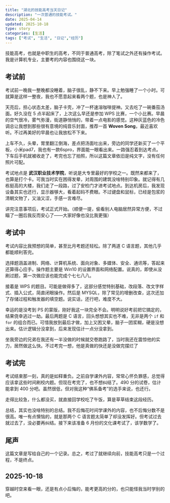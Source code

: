 ```yaml
---
title: "湖北的技能高考当天日记"
description: "一次普通的技能考试。"
date: 2025-04-14
updated: 2025-10-18
type: story
categories: [生活]
tags: ["考试", "生活", "日记","经历"]
---
```


技能高考，也就是中职生的高考，不同于普通高考，除了笔试之外还有操作考试。我是计算机专业，主要考的内容也围绕这一块。

## 考试前

考试前一晚我一整晚都没睡着，脑子很乱，静不下来。早上勉强睡了一个小时。可就算是这样一整夜，我也不愿意起来看两个题，也是神人了。

天亮后，担心状态太差，脑子卡壳，冲了一杯速溶咖啡提神。又去吃了一碗番茄汤面。好久没在 5 点半起床了，上次这么早还是参加 WPS 比赛，一个小比赛。早晨的空气很冷，雾气弥漫，街道静悄悄的，带着一点电影的感觉。这种灰蓝色的冷色调总让我想到那些很有意境的纯音乐封面，推荐一首 **Woven Song**，最近喜欢听。不过再美好的早晨也让我放松不下来。

上车不久，头晕，胃里翻江倒海，差点把汤面吐出来，旁边的同学还新买了一个平板，小米pad7，我也有一款6spro，界面能一眼看出来。一路强忍着到达考点。下车后手机就被收走了，考完也忘了拍照，所以这篇文章依旧是纯文字，没有任何照片可配。

考试地点是 **武汉职业技术学院**，听说是大专里最好的学校之一。既然来都来了，也算是打个卡。可我当时实在困得发晕，对周围的建筑没啥特别印象。就记得有几栋挺高的大楼，我们走了一段路，过了安检门才进考试地点。到达机房后，我发现设备其实也还行，显示器够大，看着起码不费眼。不过键盘和鼠标，已经是包浆的清朝文物了，又油又涩，手感一言难尽。

讲完注意事项后，考试正式开始。（顺便一提，偷看别人电脑居然异常方便，不过瞄了一圈后我反而安心了——大家好像也没比我更强）

## 考试中

考试内容比我预想的简单，甚至比月考题还轻松。除了两道 C 语言题，其他几乎都能顺利答完。

选择题涵盖进制、网络、计算机系统、面向对象、多媒体、安全、通讯等，答起来还算得心应手。操作题主要是 Win10 的设置界面和网络配置。说真的，即使从没刷过题，第一次做应该也能完成个七七八八。

接着是 WPS 的题目。可能是做得多了，这部分感觉特别基础，改段落、改文字样式、插入公式，简直闭眼操作。然后是 MYSQL，除了常见的增删改查，这次还加了存储过程和触发器的填空题。说实话，还行吧，难度不大。

幸运的是没考到 PS 的蒙版，刚好我这一块完全不会。明明说好考前把它搞定的，结果侥幸逃过一劫。最后两题是 C 语言，回头想想其实也不难，无非是两个 `if` 和 `for` 的组合而已。可惜我放到最后才做，加上又困又晕，脑子一团浆糊，硬是没想出来。估计逻辑分没拿到，后来发现估计一点分没拿到。

坐我旁边的兄弟在我还有一半没做的时候就交卷跑路了，当时我还在震惊他的实力，居然做这么快。不过考完一想，他是真做的快还是没做完摆烂了

## 考试完

考试结束那一刻，真的是如释重负。之前自学课外内容，常常心怀负罪感，总觉得应该拿这些时间刷校内题。但现在考完了，也不想纠结了。490 分的试卷，估计能拿到 400 分吧。虽然很低，但对我这种“佛系备考”的选手来说，也还行。

走得比较急，什么都没买，就直接回学校吃了午饭，算是草草结束这段经历。

总结，其实也没啥特别的总结。我不后悔花时间学课外的内容，也不后悔分数不是很高。唯一有点懊恼的，就是那两个 C 语言题太简单了却没发挥好。但考试过去就过去了，没必要再纠结。接下来该准备 6 月份的文化课考试了，该学数学了。

## 尾声

这篇文章是写给自己的一个记录。总之，考过了就继续向前，技能高考只是一个过程，不是终点。

## 2025-10-18

穿越时空来看一眼，还是有点小后悔的，能考更高的分的，也只能怪我当时学别的吧。
